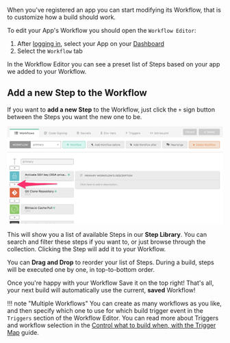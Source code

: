When you've registered an app you can start modifying its Workflow,
that is to customize how a build should work.

To edit your App's Workflow you should open the `Workflow Editor`:

1. After [logging in](https://www.bitrise.io), select your App on your [Dashboard](https://www.bitrise.io/dashboard)
2. Select the `Workflow` tab

In the Workflow Editor you can see a preset list of Steps based on your app we added to your Workflow.

## Add a new Step to the Workflow

If you want to **add a new Step** to the Workflow,
just click the `+` sign button between the Steps you want the new one to be.

![Add step button in Workflow Editor](/img/getting-started/add-your-first-step.png)

This will show you a list of available Steps in our __Step Library__.
You can search and filter these steps if you want to, or just browse through the collection.
Clicking the Step will add it to your Workflow.

You can __Drag and Drop__ to reorder your list of Steps. During a build,
steps will be executed one by one, in top-to-bottom order.

Once you're happy with your Workflow Save it on the top right!
That's all, your next build will automatically use the current, __saved__ Workflow!

!!! note "Multiple Workflows"
    You can create as many workflows as you like, and then
    specify which one to use for which build trigger event in the `Triggers` section
    of the Workflow Editor.
    You can read more about Triggers and workflow selection in the
    [Control what to build when, with the Trigger Map](/webhooks/trigger-map/) guide.
